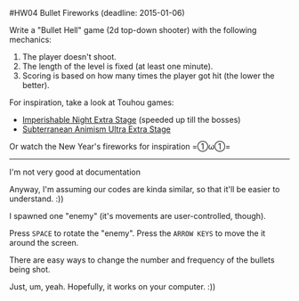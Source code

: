 #HW04 Bullet Fireworks  (deadline: 2015-01-06)

Write a "Bullet Hell" game (2d top-down shooter) with the following mechanics:

1. The player doesn't shoot.
2. The length of the level is fixed (at least one minute).
3. Scoring is based on how many times the player got hit (the lower the better).

For inspiration, take a look at Touhou games:

 * [Imperishable Night Extra Stage](https://www.youtube.com/watch?v=4Nb5Ohbt1Sg) (speeded up till the bosses)
 * [Subterranean Animism Ultra Extra Stage](https://www.youtube.com/watch?v=6o1pD4reRZE)

Or watch the New Year's fireworks for inspiration =①ω①=

---

I'm not very good at documentation

Anyway, I'm assuming our codes are kinda similar, so that it'll be easier to understand. :))

I spawned one "enemy" (it's movements are user-controlled, though).

Press ```SPACE``` to rotate the "enemy". Press the ```ARROW KEYS``` to move the it around the screen.

There are easy ways to change the number and frequency of the bullets being shot.

Just, um, yeah. Hopefully, it works on your computer. :))